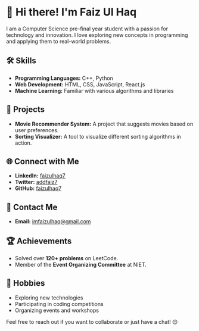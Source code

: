 # 👋 Hi there! I'm Faiz Ul Haq

I am a Computer Science pre-final year student with a passion for technology and innovation. I love exploring new concepts in programming and applying them to real-world problems.

## 🛠️ Skills
- **Programming Languages:** C++, Python
- **Web Development:** HTML, CSS, JavaScript, React.js
- **Machine Learning:** Familiar with various algorithms and libraries

## 📂 Projects
- **Movie Recommender System:** A project that suggests movies based on user preferences.
- **Sorting Visualizer:** A tool to visualize different sorting algorithms in action.

## 🌐 Connect with Me
- **LinkedIn:** [faizulhaq7](https://www.linkedin.com/in/faizulhaq7)
- **Twitter:** [addfaiz7](https://twitter.com/addfaiz7)
- **GitHub:** [faizulhaq7](https://github.com/faizulhaq7)

## 📧 Contact Me
- **Email:** [imfaizulhaq@gmail.com](mailto:imfaizulhaq@gmail.com)

## 🏆 Achievements
- Solved over **120+ problems** on LeetCode.
- Member of the **Event Organizing Committee** at NIET.

## 🎯 Hobbies
- Exploring new technologies
- Participating in coding competitions
- Organizing events and workshops

Feel free to reach out if you want to collaborate or just have a chat! 😊

